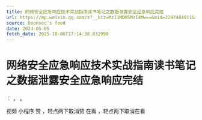 ```yaml
---
title: 网络安全应急响应技术实战指南读书笔记之数据泄露安全应急响应完结
url: https://mp.weixin.qq.com/s?__biz=MzI1MDM5MzI4Mw==&mid=2247484911&idx=1&sn=ff0b94c4e20c330dee10266e56e871b4
source: Doonsec's feed
date: 2024-05-05
fetch_date: 2025-10-06T17:14:30.032990
---
```


# 网络安全应急响应技术实战指南读书笔记之数据泄露安全应急响应完结

：
，
。

视频
小程序
赞
，轻点两下取消赞
在看
，轻点两下取消在看